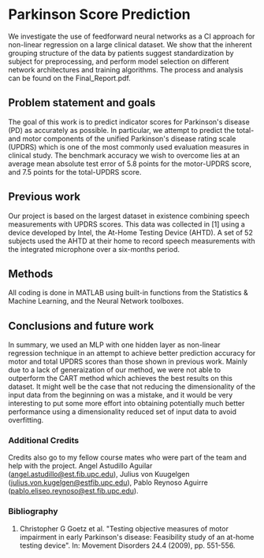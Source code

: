 # Parkinson Score Prediction

We investigate the use of feedforward neural networks as a CI approach for non-linear regression on a large clinical dataset. 
We show that the inherent grouping structure of the data by patients suggest standardization by subject for preprocessing, 
and perform model selection on different network architectures and training algorithms. The process and analysis can be found on the Final_Report.pdf.

## Problem statement and goals
The goal of this work is to predict indicator scores for Parkinson's disease (PD) as accurately as possible. In particular, we attempt to predict the total- and motor components of the unified Parkinson's disease rating scale (UPDRS) which is one of the most commonly used evaluation measures in clinical study. The benchmark accuracy we wish to overcome lies at an average mean absolute test error of 5.8 points for the motor-UPDRS score, and 7.5 points for the total-UPDRS score.

## Previous work
Our project is based on the largest dataset in existence combining speech measurements with UPDRS scores. This data was collected in [1] using a device developed by Intel, the At-Home Testing Device (AHTD). A set of 52 subjects used the AHTD at their home to record speech measurements with the integrated microphone over a six-months period.

## Methods
All coding is done in MATLAB using built-in functions from the Statistics & Machine Learning, and the Neural Network toolboxes.

## Conclusions and future work
In summary, we used an MLP with one hidden layer as non-linear regression technique in an attempt to achieve better prediction accuracy for motor and total UPDRS scores than those shown in previous work. Mainly due to a lack of generaization of our method, we were not able to outperform the CART method which achieves the best results on this dataset. It might well be the case that not reducing the dimensionality of the input data from the beginning on was a mistake, and it would be very interesting to put some more effort into obtaining potentially much better performance using a dimensionality reduced set of input data to avoid overfitting.

### Additional Credits
Credits also go to my fellow course mates who were part of the team and help with the project. Angel Astudillo Aguilar (angel.astudillo@est.fib.upc.edu), Julius von Kuugelgen (julius.von.kugelgen@estfib.upc.edu), Pablo Reynoso Aguirre (pablo.eliseo.reynoso@est.fib.upc.edu).

### Bibliography
1. Christopher G Goetz et al. "Testing objective measures of motor impairment in early Parkinson's disease: Feasibility study of an at-home testing device". In: Movement Disorders 24.4 (2009), pp. 551-556.
